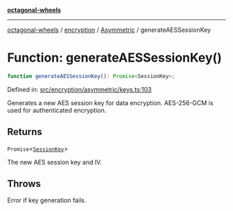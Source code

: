 [**octagonal-wheels**](../../../README.md)

***

[octagonal-wheels](../../../modules.md) / [encryption](../../README.md) / [Asymmetric](../README.md) / generateAESSessionKey

# Function: generateAESSessionKey()

```ts
function generateAESSessionKey(): Promise<SessionKey>;
```

Defined in: [src/encryption/asymmetric/keys.ts:103](https://github.com/vrtmrz/octagonal-wheels/blob/main/src/encryption/asymmetric/keys.ts#L103)

Generates a new AES session key for data encryption.
AES-256-GCM is used for authenticated encryption.

## Returns

`Promise`\<[`SessionKey`](../SessionKey/README.md)\>

The new AES session key and IV.

## Throws

Error if key generation fails.
